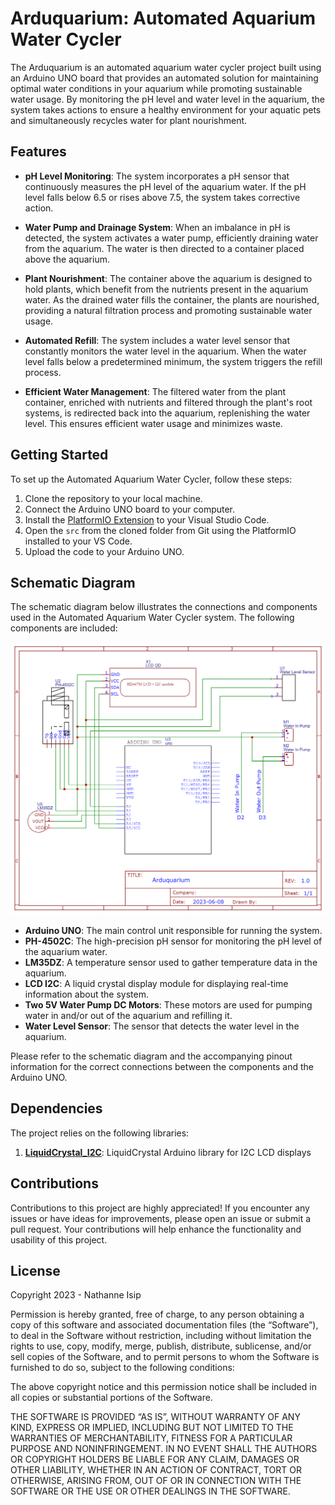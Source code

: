 # Arduquarium: Automated Aquarium Water Cycler

The Arduquarium is an automated aquarium water cycler project built using an Arduino UNO board that provides an automated solution for maintaining optimal water conditions in your aquarium while promoting sustainable water usage. By monitoring the pH level and water level in the aquarium, the system takes actions to ensure a healthy environment for your aquatic pets and simultaneously recycles water for plant nourishment.

## Features

- **pH Level Monitoring**: The system incorporates a pH sensor that continuously measures the pH level of the aquarium water. If the pH level falls below 6.5 or rises above 7.5, the system takes corrective action.

- **Water Pump and Drainage System**: When an imbalance in pH is detected, the system activates a water pump, efficiently draining water from the aquarium. The water is then directed to a container placed above the aquarium.

- **Plant Nourishment**: The container above the aquarium is designed to hold plants, which benefit from the nutrients present in the aquarium water. As the drained water fills the container, the plants are nourished, providing a natural filtration process and promoting sustainable water usage.

- **Automated Refill**: The system includes a water level sensor that constantly monitors the water level in the aquarium. When the water level falls below a predetermined minimum, the system triggers the refill process.

- **Efficient Water Management**: The filtered water from the plant container, enriched with nutrients and filtered through the plant's root systems, is redirected back into the aquarium, replenishing the water level. This ensures efficient water usage and minimizes waste.

## Getting Started

To set up the Automated Aquarium Water Cycler, follow these steps:

1. Clone the repository to your local machine.
2. Connect the Arduino UNO board to your computer.
3. Install the [PlatformIO Extension](https://platformio.org) to your Visual Studio Code.
4. Open the `src` from the cloned folder from Git using the PlatformIO installed to your VS Code.
5. Upload the code to your Arduino UNO.

## Schematic Diagram

The schematic diagram below illustrates the connections and components used in the Automated Aquarium Water Cycler system. The following components are included:

![Arduquarium Schematic Diagram](./schematics/arduquarium-schematic-diagram.png)

* **Arduino UNO**: The main control unit responsible for running the system.
* **PH-4502C**: The high-precision pH sensor for monitoring the pH level of the aquarium water.
* **LM35DZ**: A temperature sensor used to gather temperature data in the aquarium.
* **LCD I2C**: A liquid crystal display module for displaying real-time information about the system.
* **Two 5V Water Pump DC Motors**: These motors are used for pumping water in and/or out of the aquarium and refilling it.
* **Water Level Sensor**: The sensor that detects the water level in the aquarium.

Please refer to the schematic diagram and the accompanying pinout information for the correct connections between the components and the Arduino UNO.

## Dependencies

The project relies on the following libraries:

1. **[LiquidCrystal_I2C](https://github.com/johnrickman/LiquidCrystal_I2C)**: LiquidCrystal Arduino library for I2C LCD displays

## Contributions

Contributions to this project are highly appreciated! If you encounter any issues or have ideas for improvements, please open an issue or submit a pull request. Your contributions will help enhance the functionality and usability of this project.

## License

Copyright 2023 - Nathanne Isip

Permission is hereby granted, free of charge, to any person obtaining a copy of this software and associated documentation files (the “Software”), to deal in the Software without restriction, including without limitation the rights to use, copy, modify, merge, publish, distribute, sublicense, and/or sell copies of the Software, and to permit persons to whom the Software is furnished to do so, subject to the following conditions:

The above copyright notice and this permission notice shall be included in all copies or substantial portions of the Software.

THE SOFTWARE IS PROVIDED “AS IS”, WITHOUT WARRANTY OF ANY KIND, EXPRESS OR IMPLIED, INCLUDING BUT NOT LIMITED TO THE WARRANTIES OF MERCHANTABILITY, FITNESS FOR A PARTICULAR PURPOSE AND NONINFRINGEMENT. IN NO EVENT SHALL THE AUTHORS OR COPYRIGHT HOLDERS BE LIABLE FOR ANY CLAIM, DAMAGES OR OTHER LIABILITY, WHETHER IN AN ACTION OF CONTRACT, TORT OR OTHERWISE, ARISING FROM, OUT OF OR IN CONNECTION WITH THE SOFTWARE OR THE USE OR OTHER DEALINGS IN THE SOFTWARE.